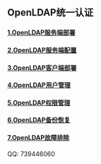 </p>


## OpenLDAP统一认证 </p>
#### [1.OpenLDAP服务端部署](https://github.com/icloudp/LDAP/blob/master/1.OpenLDAP%E6%9C%8D%E5%8A%A1%E7%AB%AF%E9%83%A8%E7%BD%B2.md)
#### [2.OpenLDAP服务端配置](https://github.com/icloudp/LDAP/blob/master/2.OpenLDAP%E6%9C%8D%E5%8A%A1%E7%AB%AF%E9%85%8D%E7%BD%AE.md)
#### [3.OpenLDAP客户端部署](https://github.com/icloudp/LDAP/blob/master/3.OpenLDAP%E5%AE%A2%E6%88%B7%E7%AB%AF%E9%83%A8%E7%BD%B2.md)
#### [4.OpenLDAP用户管理](https://github.com/icloudp/LDAP/blob/master/4.OpenLDAP%E7%94%A8%E6%88%B7%E7%AE%A1%E7%90%86.md)
#### [5.OpenLDAP权限管理](https://github.com/icloudp/LDAP/blob/master/5.OpenLDAP%E6%9D%83%E9%99%90%E7%AE%A1%E7%90%86.md)
#### [6.OpenLDAP备份恢复](https://github.com/icloudp/LDAP/blob/master/6.OpenLDAP%E5%A4%87%E4%BB%BD%E6%81%A2%E5%A4%8D.md)
#### [7.OpenLDAP故障排除](https://github.com/icloudp/LDAP/blob/master/7.OpenLDAP%E6%95%85%E9%9A%9C%E6%8E%92%E9%99%A4.md)

</p>
QQ: 739446060


